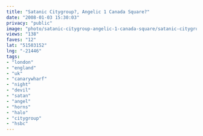 ```yaml
---
title: "Satanic Citygroup?, Angelic 1 Canada Square?"
date: "2008-01-03 15:30:03"
privacy: "public"
image: "photo/satanic-citygroup-angelic-1-canada-square/satanic-citygroup-angelic-1-canada-square.jpg"
views: "138"
faves: "12"
lat: "51503152"
lng: "-21446"
tags:
- "london"
- "england"
- "uk"
- "canarywharf"
- "night"
- "devil"
- "satan"
- "angel"
- "horns"
- "halo"
- "citygroup"
- "hsbc"
---
```


